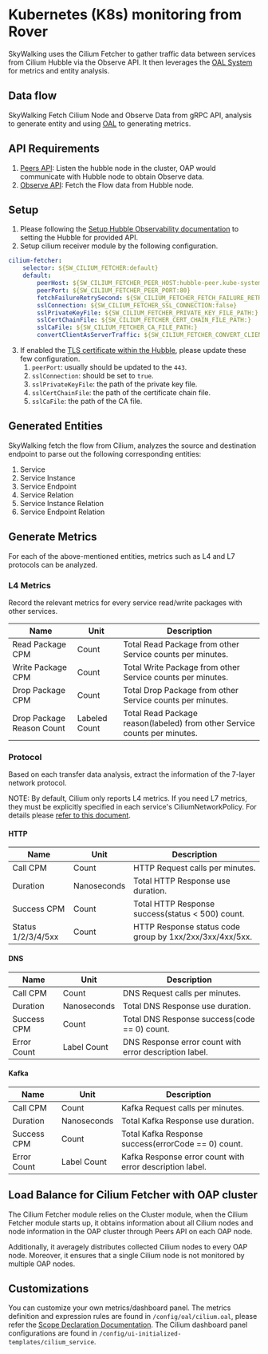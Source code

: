 # Kubernetes (K8s) monitoring from Rover

SkyWalking uses the Cilium Fetcher to gather traffic data between services from Cilium Hubble via the Observe API. It then leverages the [OAL System](./../../concepts-and-designs/oal.md) for metrics and entity analysis.

## Data flow

SkyWalking Fetch Cilium Node and Observe Data from gRPC API, analysis to generate entity and using [OAL](./../../concepts-and-designs/oal.md) to generating metrics.

## API Requirements

1. [Peers API](https://github.com/cilium/cilium/blob/main/api/v1/peer/peer_grpc.pb.go#L33-L39): Listen the hubble node in the cluster, OAP would communicate with Hubble node to obtain Observe data.
2. [Observe API](https://github.com/cilium/cilium/blob/main/api/v1/observer/observer_grpc.pb.go#L41): Fetch the Flow data from Hubble node.

## Setup
1. Please following the [Setup Hubble Observability documentation](https://docs.cilium.io/en/stable/gettingstarted/hubble_setup/) to setting the Hubble for provided API.
2. Setup cilium receiver module by the following configuration.
```yaml
cilium-fetcher:
    selector: ${SW_CILIUM_FETCHER:default}
    default:
        peerHost: ${SW_CILIUM_FETCHER_PEER_HOST:hubble-peer.kube-system.svc.cluster.local}
        peerPort: ${SW_CILIUM_FETCHER_PEER_PORT:80}
        fetchFailureRetrySecond: ${SW_CILIUM_FETCHER_FETCH_FAILURE_RETRY_SECOND:10}
        sslConnection: ${SW_CILIUM_FETCHER_SSL_CONNECTION:false}
        sslPrivateKeyFile: ${SW_CILIUM_FETCHER_PRIVATE_KEY_FILE_PATH:}
        sslCertChainFile: ${SW_CILIUM_FETCHER_CERT_CHAIN_FILE_PATH:}
        sslCaFile: ${SW_CILIUM_FETCHER_CA_FILE_PATH:}
        convertClientAsServerTraffic: ${SW_CILIUM_FETCHER_CONVERT_CLIENT_AS_SERVER_TRAFFIC:true}
```
3. If enabled the [TLS certificate within the Hubble](https://docs.cilium.io/en/stable/gettingstarted/hubble-configuration/#tls-certificates), please update these few configuration.
   1. `peerPort`: usually should be updated to the `443`.
   2. `sslConnection`: should be set to `true`.
   3. `sslPrivateKeyFile`: the path of the private key file.
   4. `sslCertChainFile`: the path of the certificate chain file.
   5. `sslCaFile`: the path of the CA file.

## Generated Entities

SkyWalking fetch the flow from Cilium, analyzes the source and destination endpoint to parse out the following corresponding entities:
1. Service
2. Service Instance
3. Service Endpoint
4. Service Relation
5. Service Instance Relation
6. Service Endpoint Relation

## Generate Metrics

For each of the above-mentioned entities, metrics such as L4 and L7 protocols can be analyzed.

### L4 Metrics

Record the relevant metrics for every service read/write packages with other services.

| Name                      | Unit          | Description                                                               |
|---------------------------|---------------|---------------------------------------------------------------------------|
| Read Package CPM          | Count         | Total Read Package from other Service counts per minutes.                 |
| Write Package CPM         | Count         | Total Write Package from other Service counts per minutes.                | 
| Drop Package CPM          | Count         | Total Drop Package from other Service counts per minutes.                 |
| Drop Package Reason Count | Labeled Count | Total Read Package reason(labeled) from other Service counts per minutes. | 

### Protocol

Based on each transfer data analysis, extract the information of the 7-layer network protocol.

NOTE: By default, Cilium only reports L4 metrics. If you need L7 metrics, 
they must be explicitly specified in each service's CiliumNetworkPolicy. For details please [refer to this document](https://docs.cilium.io/en/latest/security/).

#### HTTP

| Name                 | Unit        | Description                                             |
|----------------------|-------------|---------------------------------------------------------|
| Call CPM             | Count       | HTTP Request calls per minutes.                         |
| Duration             | Nanoseconds | Total HTTP Response use duration.                       |
| Success CPM          | Count       | Total HTTP Response success(status < 500) count.        |
| Status 1/2/3/4/5xx   | Count       | HTTP Response status code group by 1xx/2xx/3xx/4xx/5xx. |

#### DNS

| Name        | Unit        | Description                                            |
|-------------|-------------|--------------------------------------------------------|
| Call CPM    | Count       | DNS Request calls per minutes.                         |
| Duration    | Nanoseconds | Total DNS Response use duration.                       |
| Success CPM | Count       | Total DNS Response success(code == 0) count.           |
| Error Count | Label Count | DNS Response error count with error description label. |

#### Kafka

| Name        | Unit        | Description                                              |
|-------------|-------------|----------------------------------------------------------|
| Call CPM    | Count       | Kafka Request calls per minutes.                         |
| Duration    | Nanoseconds | Total Kafka Response use duration.                       |
| Success CPM | Count       | Total Kafka Response success(errorCode == 0) count.      |
| Error Count | Label Count | Kafka Response error count with error description label. |

## Load Balance for Cilium Fetcher with OAP cluster

The Cilium Fetcher module relies on the Cluster module, when the Cilium Fetcher module starts up, 
it obtains information about all Cilium nodes and node information in the OAP cluster through Peers API on each OAP node. 

Additionally, it averagely distributes collected Cilium nodes to every OAP node. 
Moreover, it ensures that a single Cilium node is not monitored by multiple OAP nodes.

## Customizations
You can customize your own metrics/dashboard panel.
The metrics definition and expression rules are found in `/config/oal/cilium.oal`, please refer the [Scope Declaration Documentation](../../concepts-and-designs/scope-definitions.md#scopes-with-cilium-prefix).
The Cilium dashboard panel configurations are found in `/config/ui-initialized-templates/cilium_service`.

